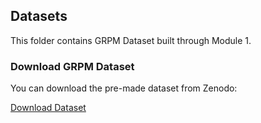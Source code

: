 ## Datasets

This folder contains GRPM Dataset built through Module 1.

### Download GRPM Dataset

You can download the pre-made dataset from Zenodo:

[Download Dataset](https://zenodo.org/record/8205724)
